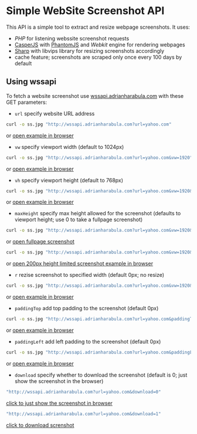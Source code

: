 # Simple WebSite Screenshot API

This API is a simple tool to extract and resize webpage screenshots. It uses:

- *PHP* for listening webssite screenshot requests
- [CasperJS](casperjs.org) with [PhantomJS](phantomjs.org) and *Webkit* engine for rendering webpages
- [Sharp](https://github.com/lovell/sharp) with libvips library for resizing screenshots accordingly
- cache feature; screenshots are scraped only once every 100 days by default

## Using wssapi

To fetch a website screenshot use [wssapi.adrianharabula.com](http://wssapi.adrianharabula.com) with these GET parameters:

- `url` specify website URL address  
```bash
curl -o ss.jpg "http://wssapi.adrianharabula.com?url=yahoo.com"
```  
or [open example in browser](http://wssapi.adrianharabula.com?url=yahoo.com)
- `vw` specify viewport width (default to 1024px)
```bash
curl -o ss.jpg "http://wssapi.adrianharabula.com?url=yahoo.com&vw=1920"
```  
or [open example in browser](http://wssapi.adrianharabula.com?url=yahoo.com&vw=1920)
- `vh` specify viewport height (default to 768px)
```bash
curl -o ss.jpg "http://wssapi.adrianharabula.com?url=yahoo.com&vw=1920&vh=1080"
```  
or [open example in browser](http://wssapi.adrianharabula.com?url=yahoo.com&vw=1920&vh=1080)
- `maxHeight` specify max height allowed for the screenshot (defaults to viewport height; use 0 to take a fullpage screenshot)
```bash
curl -o ss.jpg "http://wssapi.adrianharabula.com?url=yahoo.com&vw=1920&vh=1080&maxHeight=0"
```  
or [open fullpage screenshot](http://wssapi.adrianharabula.com?url=yahoo.com&vw=1920&vh=1080&maxHeight=0)
```bash
curl -o ss.jpg "http://wssapi.adrianharabula.com?url=yahoo.com&vw=1920&vh=1080&maxHeight=200"
```  
or [open 200px height limited screenshot example in browser](http://wssapi.adrianharabula.com?url=yahoo.com&vw=1920&vh=1080&maxHeight=200)
- `r` rezise screenshot to specified width (default 0px; no resize)
```bash
curl -o ss.jpg "http://wssapi.adrianharabula.com?url=yahoo.com&vw=1920&vh=1080&r=200"
```  
or [open example in browser](http://wssapi.adrianharabula.com?url=yahoo.com&vw=1920&vh=1080&r=200)
- `paddingTop` add top padding to the screenshot (default 0px)
```bash
curl -o ss.jpg "http://wssapi.adrianharabula.com?url=yahoo.com&paddingTop=200"
```   
or [open example in browser](http://wssapi.adrianharabula.com?url=yahoo.com&paddingTop=200)
- `paddingLeft` add left padding to the screenshot (default 0px)
```bash
curl -o ss.jpg "http://wssapi.adrianharabula.com?url=yahoo.com&paddingLeft=200"
```   
or [open example in browser](http://wssapi.adrianharabula.com?url=yahoo.com&paddingLeft=200)
- `download` specify whether to download the screenshot (default is 0; just show the screenshot in the browser)
``` bash
"http://wssapi.adrianharabula.com?url=yahoo.com&download=0"
``` 
[click to just show the screenshot in browser](http://wssapi.adrianharabula.com?url=yahoo.com&download=0)
``` bash
"http://wssapi.adrianharabula.com?url=yahoo.com&download=1"
```  
[click to download screnshot](http://wssapi.adrianharabula.com?url=yahoo.com&download=1)
